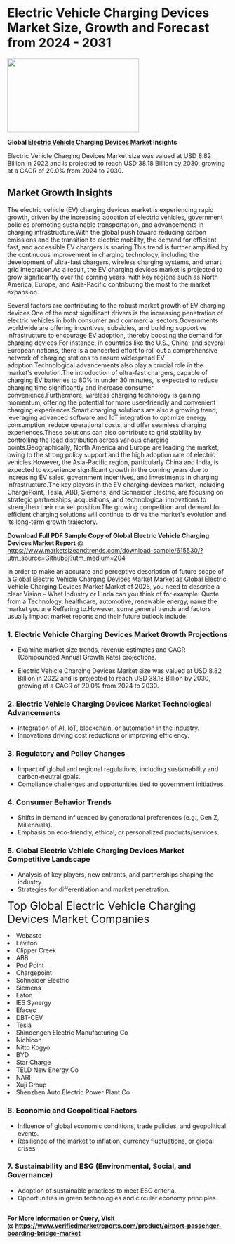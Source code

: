 <H1>Electric Vehicle Charging Devices Market Size, Growth and Forecast from 2024 - 2031</H1><img class="aligncenter size-medium wp-image-584254" src="https://thirdeyenews.in/wp-content/uploads/2024/09/Global-Market-Research-300x168.jpeg" alt="" width="300" height="168" /><p><strong>Global&nbsp;<a href="https://www.marketsizeandtrends.com/download-sample/615530/?utm_source=Github8j?utm_medium=204">Electric Vehicle Charging Devices Market</a> Insights</strong></p><p>Electric Vehicle Charging Devices Market size was valued at USD 8.82 Billion in 2022 and is projected to reach USD 38.18 Billion by 2030, growing at a CAGR of 20.0% from 2024 to 2030.</p><p><h2>Market Growth Insights</h2> <p>The electric vehicle (EV) charging devices market is experiencing rapid growth, driven by the increasing adoption of electric vehicles, government policies promoting sustainable transportation, and advancements in charging infrastructure.With the global push toward reducing carbon emissions and the transition to electric mobility, the demand for efficient, fast, and accessible EV chargers is soaring.This trend is further amplified by the continuous improvement in charging technology, including the development of ultra-fast chargers, wireless charging systems, and smart grid integration.As a result, the EV charging devices market is projected to grow significantly over the coming years, with key regions such as North America, Europe, and Asia-Pacific contributing the most to the market expansion. </p> <p>Several factors are contributing to the robust market growth of EV charging devices.One of the most significant drivers is the increasing penetration of electric vehicles in both consumer and commercial sectors.Governments worldwide are offering incentives, subsidies, and building supportive infrastructure to encourage EV adoption, thereby boosting the demand for charging devices.For instance, in countries like the U.S., China, and several European nations, there is a concerted effort to roll out a comprehensive network of charging stations to ensure widespread EV adoption.Technological advancements also play a crucial role in the market's evolution.The introduction of ultra-fast chargers, capable of charging EV batteries to 80% in under 30 minutes, is expected to reduce charging time significantly and increase consumer convenience.Furthermore, wireless charging technology is gaining momentum, offering the potential for more user-friendly and convenient charging experiences.Smart charging solutions are also a growing trend, leveraging advanced software and IoT integration to optimize energy consumption, reduce operational costs, and offer seamless charging experiences.These solutions can also contribute to grid stability by controlling the load distribution across various charging points.Geographically, North America and Europe are leading the market, owing to the strong policy support and the high adoption rate of electric vehicles.However, the Asia-Pacific region, particularly China and India, is expected to experience significant growth in the coming years due to increasing EV sales, government incentives, and investments in charging infrastructure.The key players in the EV charging devices market, including ChargePoint, Tesla, ABB, Siemens, and Schneider Electric, are focusing on strategic partnerships, acquisitions, and technological innovations to strengthen their market position.The growing competition and demand for efficient charging solutions will continue to drive the market's evolution and its long-term growth trajectory.</p><p><span class=""><strong>Download Full PDF Sample Copy of Global Electric Vehicle Charging Devices Market Report</strong> @ <a href="https://www.marketsizeandtrends.com/download-sample/615530/?utm_source=Github8j?utm_medium=204" target="_blank">https://www.marketsizeandtrends.com/download-sample/615530/?utm_source=Github8j?utm_medium=204</a></span></p><p>In order to make an accurate and perceptive description of future scope of a Global&nbsp;Electric Vehicle Charging Devices Market Market as Global&nbsp;Electric Vehicle Charging Devices Market Market of 2025, you need to describe a clear Vision &ndash; What Industry or Linda can you think of for example: Quote from a Technology, healthcare, automotive, renewable energy, name the market you are Reffering to.However, some general trends and factors usually impact market reports and their future outlook include:</p><h3>1.&nbsp;<strong>Electric Vehicle Charging Devices Market Growth Projections</strong></h3><ul><li>Examine market size trends, revenue estimates and CAGR (Compounded Annual Growth Rate) projections.</li><li><p>Electric Vehicle Charging Devices Market size was valued at USD 8.82 Billion in 2022 and is projected to reach USD 38.18 Billion by 2030, growing at a CAGR of 20.0% from 2024 to 2030.</p></li></ul><h3>2.&nbsp;<strong>Electric Vehicle Charging Devices Market Technological Advancements</strong></h3><ul><li>Integration of AI, IoT, blockchain, or automation in the industry.</li><li>Innovations driving cost reductions or improving efficiency.</li></ul><h3>3.&nbsp;<strong>Regulatory and Policy Changes</strong></h3><ul><li>Impact of global and regional regulations, including sustainability and carbon-neutral goals.</li><li>Compliance challenges and opportunities tied to government initiatives.</li></ul><h3>4.&nbsp;<strong>Consumer Behavior Trends</strong></h3><ul><li>Shifts in demand influenced by generational preferences (e.g., Gen Z, Millennials).</li><li>Emphasis on eco-friendly, ethical, or personalized products/services.</li></ul><h3>5.&nbsp;<strong>Global Electric Vehicle Charging Devices Market Competitive Landscape</strong></h3><ul><li>Analysis of key players, new entrants, and partnerships shaping the industry.</li><li>Strategies for differentiation and market penetration.</li></ul><p data-pm-slice="1 1 []"><span style="color: inherit; font-family: inherit; font-size: 25px;">Top Global Electric Vehicle Charging Devices Market Companies</span></p><div class="" data-test-id=""><p><li>Webasto</li><li> Leviton</li><li> Clipper Creek</li><li> ABB</li><li> Pod Point</li><li> Chargepoint</li><li> Schneider Electric</li><li> Siemens</li><li> Eaton</li><li> IES Synergy</li><li> Efacec</li><li> DBT-CEV</li><li> Tesla</li><li> Shindengen Electric Manufacturing Co</li><li> Nichicon</li><li> Nitto Kogyo</li><li> BYD</li><li> Star Charge</li><li> TELD New Energy Co</li><li> NARI</li><li> Xuji Group</li><li> Shenzhen Auto Electric Power Plant Co</li></p></div><h3>6.&nbsp;<strong>Economic and Geopolitical Factors</strong></h3><ul><li>Influence of global economic conditions, trade policies, and geopolitical events.</li><li>Resilience of the market to inflation, currency fluctuations, or global crises.</li></ul><h3>7.&nbsp;<strong>Sustainability and ESG (Environmental, Social, and Governance)</strong></h3><ul><li>Adoption of sustainable practices to meet ESG criteria.</li><li>Opportunities in green technologies and circular economy principles.</li></ul><h2><strong style="font-size: 14px;">For More Information or Query, Visit @&nbsp;</strong><a style="background-color: #ffffff; font-size: 14px;" href="https://www.marketsizeandtrends.com/report/electric-vehicle-charging-devices-market/" target="_blank">https://www.verifiedmarketreports.com/product/airport-passenger-boarding-bridge-market</a></h2>